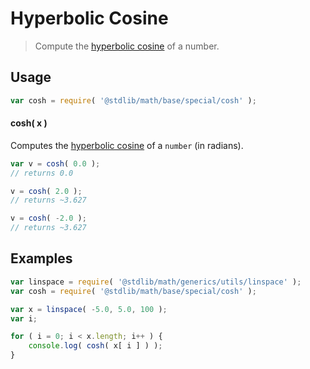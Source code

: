 Hyperbolic Cosine
===

> Compute the [hyperbolic cosine][hyperbolic-cosine] of a number.


<!-- <usage> -->

## Usage

``` javascript
var cosh = require( '@stdlib/math/base/special/cosh' );
```

#### cosh( x )

Computes the [hyperbolic cosine][hyperbolic-cosine] of a `number` (in radians).

``` javascript
var v = cosh( 0.0 );
// returns 0.0

v = cosh( 2.0 );
// returns ~3.627

v = cosh( -2.0 );
// returns ~3.627
```

<!-- </usage> -->


<!-- <examples> -->

## Examples

``` javascript
var linspace = require( '@stdlib/math/generics/utils/linspace' );
var cosh = require( '@stdlib/math/base/special/cosh' );

var x = linspace( -5.0, 5.0, 100 );
var i;

for ( i = 0; i < x.length; i++ ) {
    console.log( cosh( x[ i ] ) );
}
```

<!-- </examples> -->


<!-- <links> -->

[hyperbolic-cosine]: http://mathworld.wolfram.com/HyperbolicCosine.html

<!-- </links> -->
